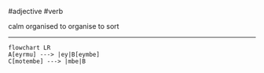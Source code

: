 #adjective  #verb 

calm
organised
to organise
to sort
***
```mermaid  
flowchart LR
A[eyrmu] ---> |ey|B[eymbe]
C[motembe] ---> |mbe|B
```
